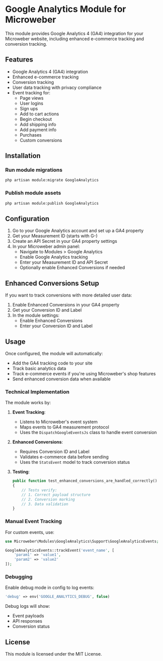 # Google Analytics Module for Microweber

This module provides Google Analytics 4 (GA4) integration for your Microweber website, including enhanced e-commerce tracking and conversion tracking.

## Features

- Google Analytics 4 (GA4) integration
- Enhanced e-commerce tracking
- Conversion tracking
- User data tracking with privacy compliance
- Event tracking for:
  - Page views
  - User logins
  - Sign ups
  - Add to cart actions
  - Begin checkout
  - Add shipping info
  - Add payment info
  - Purchases
  - Custom conversions

## Installation

### Run module migrations
```sh
php artisan module:migrate GoogleAnalytics
```

### Publish module assets
```sh
php artisan module:publish GoogleAnalytics
```

## Configuration

1. Go to your Google Analytics account and set up a GA4 property
2. Get your Measurement ID (starts with G-)
3. Create an API Secret in your GA4 property settings
4. In your Microweber admin panel:
   - Navigate to Modules > Google Analytics
   - Enable Google Analytics tracking
   - Enter your Measurement ID and API Secret
   - Optionally enable Enhanced Conversions if needed

## Enhanced Conversions Setup

If you want to track conversions with more detailed user data:

1. Enable Enhanced Conversions in your GA4 property
2. Get your Conversion ID and Label
3. In the module settings:
   - Enable Enhanced Conversions
   - Enter your Conversion ID and Label

## Usage

Once configured, the module will automatically:

- Add the GA4 tracking code to your site
- Track basic analytics data
- Track e-commerce events if you're using Microweber's shop features
- Send enhanced conversion data when available

### Technical Implementation

The module works by:

1. **Event Tracking**:
   - Listens to Microweber's event system
   - Maps events to GA4 measurement protocol
   - Uses the `DispatchGoogleEventsJs` class to handle event conversion

2. **Enhanced Conversions**:
   - Requires Conversion ID and Label
   - Validates e-commerce data before sending
   - Uses the `StatsEvent` model to track conversion status

3. **Testing**:
   ```php
   public function test_enhanced_conversions_are_handled_correctly()
   {
       // Tests verify:
       // 1. Correct payload structure
       // 2. Conversion marking
       // 3. Data validation
   }
   ```

### Manual Event Tracking

For custom events, use:

```php
use Microweber\Modules\GoogleAnalytics\Support\GoogleAnalyticsEvents;

GoogleAnalyticsEvents::trackEvent('event_name', [
    'param1' => 'value1',
    'param2' => 'value2' 
]);
```

### Debugging

Enable debug mode in config to log events:
```php
'debug' => env('GOOGLE_ANALYTICS_DEBUG', false)
```

Debug logs will show:
- Event payloads
- API responses
- Conversion status

## License

This module is licensed under the MIT License.
